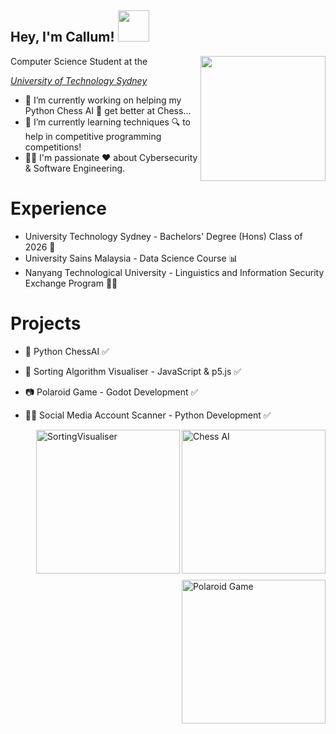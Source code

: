 <h2> Hey, I'm Callum! <img src="https://i.giphy.com/media/v1.Y2lkPTc5MGI3NjExenBjcDZqZXgzaHQyenBoYnZkMTV4cTN3MnFqcjRjbTF6enhmNmhldSZlcD12MV9pbnRlcm5hbF9naWZfYnlfaWQmY3Q9cw/mGcNjsfWAjY5AEZNw6/giphy.gif" width="50"></h2>
<img align='right' src="https://i.giphy.com/media/v1.Y2lkPTc5MGI3NjExNnJ3YW16MXVweWI3Mmpqajlpb2R2am03czRvZTRhMDk1dGJlcmswZiZlcD12MV9pbnRlcm5hbF9naWZfYnlfaWQmY3Q9Zw/o0vwzuFwCGAFO/giphy.gif" width="200">
Computer Science Student at the <p><em><a href="https://www.uts.edu.au/">University of Technology Sydney</a></em></p>

- 🔭 I’m currently working on helping my Python Chess AI 🐍 get better at Chess...
- 🌱 I’m currently learning techniques 🔍 to help in competitive programming competitions! 
- 👨‍💻 I'm passionate ❤ about Cybersecurity & Software Engineering.

# Experience
- University Technology Sydney - Bachelors' Degree (Hons) Class of 2026 🎉
- University Sains Malaysia - Data Science Course 📊
- Nanyang Technological University - Linguistics and Information Security Exchange Program 🐱‍👤


# Projects
- 🐍 Python ChessAI ✅ 
- 🧬 Sorting Algorithm Visualiser - JavaScript & p5.js ✅
- 📷 Polaroid Game - Godot Development ✅
- 🐱‍💻 Social Media Account Scanner - Python Development ✅
 
  <img align='right' src="https://github.com/user-attachments/assets/bad91b9b-9ea2-43b8-8b0b-e1131f639554" alt="Chess AI" width="230" style="display: block; margin-bottom: 10px;"/>
  <img align='right' src="https://github.com/user-attachments/assets/c530cb40-3b61-4fd6-bf3b-033982428f79" alt="SortingVisualiser" width="230" style="display: block; margin-bottom: 10px;"/>
  <img align='right' src="https://github.com/user-attachments/assets/68fe7fdf-82ef-41dc-882c-95581f9878b2" alt="Polaroid Game" width="230" style="display: block; margin-bottom: 10px;"/>
